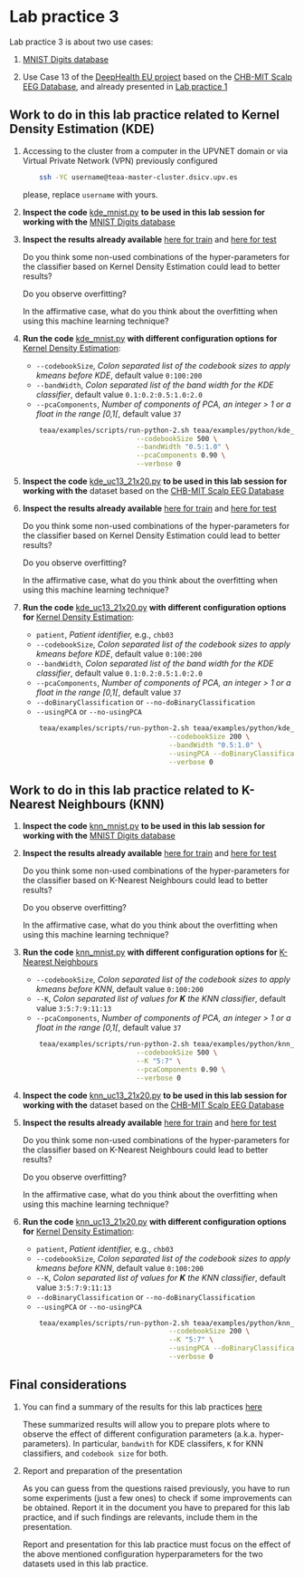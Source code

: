 # Lab practice 3

Lab practice 3 is about two use cases:

1. [MNIST Digits database](https://en.wikipedia.org/wiki/MNIST_database)

2. Use Case 13 of the [DeepHealth EU project](https://deephealth-project.eu)
   based on the [CHB-MIT Scalp EEG Database](https://physionet.org/lightwave/?db=chbmit/1.0.0),
   and already presented in [Lab practice 1](../pract_1)


## Work to do in this lab practice related to Kernel Density Estimation (KDE)

1. Accessing to the cluster from a computer in the UPVNET domain or via Virtual Private Network (VPN) previously configured

    ```bash
        ssh -YC username@teaa-master-cluster.dsicv.upv.es
    ```

    please, replace `username` with yours.


1. **Inspect the code** [kde_mnist.py](../../portal.dsic/examples/python/kde_mnist.py)
   **to be used in this lab session for working with the**
   [MNIST Digits database](https://en.wikipedia.org/wiki/MNIST_database)

1. **Inspect the results already available** [here for train](../../portal.dsic/examples/results.l3.mnist.train/kde)
    and [here for test](../../portal.dsic/examples/results.l3.mnist.test/kde)

    Do you think some non-used combinations of the hyper-parameters for the classifier based
    on Kernel Density Estimation could lead to better results?

    Do you observe overfitting?
    
    In the affirmative case, what do you think about the overfitting when using this machine learning technique?

1. **Run the code** [kde_mnist.py](../../portal.dsic/examples/python/kde_mnist.py)
   **with different configuration options for** [Kernel Density Estimation](https://en.wikipedia.org/wiki/Kernel_density_estimation):

    - `--codebookSize`, _Colon separated list of the codebook sizes to apply kmeans before KDE_, default value `0:100:200`
    - `--bandWidth`, _Colon separated list of the band width for the KDE classifier_, default value `0.1:0.2:0.5:1.0:2.0`
    - `--pcaComponents`, _Number of components of PCA, an integer > 1 or a float in the range [0,1[_, default value `37`

    ```bash
        teaa/examples/scripts/run-python-2.sh teaa/examples/python/kde_mnist.py \
                                --codebookSize 500 \
                                --bandWidth "0.5:1.0" \
                                --pcaComponents 0.90 \
                                --verbose 0
    ```

1. **Inspect the code** [kde_uc13_21x20.py](../../portal.dsic/examples/python/kde_uc13_21x20.py)
   **to be used in this lab session for working with the**
   dataset based on the [CHB-MIT Scalp EEG Database](https://physionet.org/lightwave/?db=chbmit/1.0.0)

1. **Inspect the results already available** [here for train](../../portal.dsic/examples/results.l3.uc13.train/kde)
    and [here for test](../../portal.dsic/examples/results.l3.uc13.test/kde)

    Do you think some non-used combinations of the hyper-parameters for the classifier based
    on Kernel Density Estimation could lead to better results?

    Do you observe overfitting?
    
    In the affirmative case, what do you think about the overfitting when using this machine learning technique?

1. **Run the code** [kde_uc13_21x20.py](../../portal.dsic/examples/python/kde_uc13_21x20.py)
   **with different configuration options for** [Kernel Density Estimation](https://en.wikipedia.org/wiki/Kernel_density_estimation):

    - `patient`, _Patient identifier,_ e.g., `chb03`
    - `--codebookSize`, _Colon separated list of the codebook sizes to apply kmeans before KDE_, default value `0:100:200`
    - `--bandWidth`, _Colon separated list of the band width for the KDE classifier_, default value `0.1:0.2:0.5:1.0:2.0`
    - `--pcaComponents`, _Number of components of PCA, an integer > 1 or a float in the range [0,1[_, default value `37`
    - `--doBinaryClassification` or `--no-doBinaryClassification`
    - `--usingPCA` or `--no-usingPCA`
    
    ```bash
        teaa/examples/scripts/run-python-2.sh teaa/examples/python/kde_uc13_21x20.py chb10 \
                                        --codebookSize 200 \
                                        --bandWidth "0.5:1.0" \
                                        --usingPCA --doBinaryClassification \
                                        --verbose 0
    ```


## Work to do in this lab practice related to K-Nearest Neighbours (KNN)

1. **Inspect the code** [knn_mnist.py](../../portal.dsic/examples/python/knn_mnist.py)
   **to be used in this lab session for working with the**
   [MNIST Digits database](https://en.wikipedia.org/wiki/MNIST_database)

1. **Inspect the results already available** [here for train](../../portal.dsic/examples/results.l3.mnist.train/knn)
    and [here for test](../../portal.dsic/examples/results.l3.mnist.test/knn)

    Do you think some non-used combinations of the hyper-parameters for the classifier based
    on K-Nearest Neighbours could lead to better results?

    Do you observe overfitting?
    
    In the affirmative case, what do you think about the overfitting when using this machine learning technique?

1. **Run the code** [knn_mnist.py](../../portal.dsic/examples/python/knn_mnist.py)
   **with different configuration options for** [K-Nearest Neighbours](https://en.wikipedia.org/wiki/K-nearest_neighbors_algorithm)

    - `--codebookSize`, _Colon separated list of the codebook sizes to apply kmeans before KNN_, default value `0:100:200`
    - `--K`, _Colon separated list of values for **K** the KNN classifier_, default value `3:5:7:9:11:13`
    - `--pcaComponents`, _Number of components of PCA, an integer > 1 or a float in the range [0,1[_, default value `37`

    ```bash
        teaa/examples/scripts/run-python-2.sh teaa/examples/python/knn_mnist.py \
                                --codebookSize 500 \
                                --K "5:7" \
                                --pcaComponents 0.90 \
                                --verbose 0
    ```

1. **Inspect the code** [knn_uc13_21x20.py](../../portal.dsic/examples/python/knn_uc13_21x20.py)
   **to be used in this lab session for working with the**
   dataset based on the [CHB-MIT Scalp EEG Database](https://physionet.org/lightwave/?db=chbmit/1.0.0)

1. **Inspect the results already available** [here for train](../../portal.dsic/examples/results.l3.uc13.train/knn)
    and [here for test](../../portal.dsic/examples/results.l3.uc13.test/knn)

    Do you think some non-used combinations of the hyper-parameters for the classifier based
    on K-Nearest Neighbours could lead to better results?

    Do you observe overfitting?
    
    In the affirmative case, what do you think about the overfitting when using this machine learning technique?

1. **Run the code** [knn_uc13_21x20.py](../../portal.dsic/examples/python/knn_uc13_21x20.py)
   **with different configuration options for** [Kernel Density Estimation](https://en.wikipedia.org/wiki/Kernel_density_estimation):

    - `patient`, _Patient identifier,_ e.g., `chb03`
    - `--codebookSize`, _Colon separated list of the codebook sizes to apply kmeans before KNN_, default value `0:100:200`
    - `--K`, _Colon separated list of values for **K** the KNN classifier_, default value `3:5:7:9:11:13`
    - `--doBinaryClassification` or `--no-doBinaryClassification`
    - `--usingPCA` or `--no-usingPCA`
    
    ```bash
        teaa/examples/scripts/run-python-2.sh teaa/examples/python/knn_uc13_21x20.py chb10 \
                                        --codebookSize 200 \
                                        --K "5:7" \
                                        --usingPCA --doBinaryClassification \
                                        --verbose 0
    ```

## Final considerations

1. You can find a summary of the results for this lab practices [here](../../portal.dsic/examples/results.summary/l3)

    These summarized results will allow you to prepare plots where to observe the effect of different
    configuration parameters (a.k.a. hyper-parameters). In particular, `bandwith` for KDE classifers,
    `K` for KNN classifiers, and `codebook size` for both.

1. Report and preparation of the presentation

    As you can guess from the questions raised previously, you have to run some experiments (just a few ones)
    to check if some improvements can be obtained. Report it in the document you have to prepared for this
    lab practice, and if such findings are relevants, include them in the presentation.

    Report and presentation for this lab practice must focus on the effect of the above mentioned
    configuration hyperparameters for the two datasets used in this lab practice.
